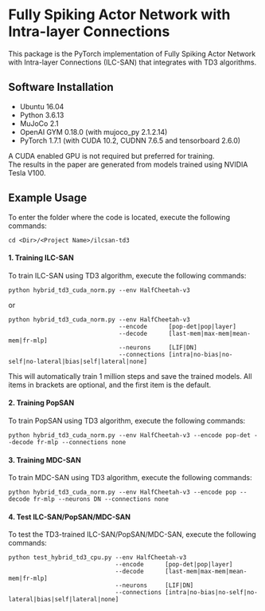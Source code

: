 # Fully Spiking Actor Network with Intra-layer Connections

This package is the PyTorch implementation of Fully Spiking Actor Network with Intra-layer
Connections (ILC-SAN) that integrates with TD3 algorithms.

## Software Installation ##

* Ubuntu 16.04
* Python 3.6.13
* MuJoCo 2.1
* OpenAI GYM 0.18.0 (with mujoco_py 2.1.2.14)
* PyTorch 1.7.1 (with CUDA 10.2, CUDNN 7.6.5 and tensorboard 2.6.0)

A CUDA enabled GPU is not required but preferred for training.  
The results in the paper are generated from models trained using NVIDIA Tesla V100.

## Example Usage ##
To enter the folder where the code is located, execute the following commands:
```
cd <Dir>/<Project Name>/ilcsan-td3
```

#### 1. Training ILC-SAN ####

To train ILC-SAN using TD3 algorithm, execute the following commands:

```
python hybrid_td3_cuda_norm.py --env HalfCheetah-v3
```

or

```
python hybrid_td3_cuda_norm.py --env HalfCheetah-v3 
							   --encode      [pop-det|pop|layer]
                               --decode      [last-mem|max-mem|mean-mem|fr-mlp]
							   --neurons     [LIF|DN]
                               --connections [intra|no-bias|no-self|no-lateral|bias|self|lateral|none]
```

This will automatically train 1 million steps and save the trained models. All items in brackets are optional, and the first item is the default.

#### 2. Training PopSAN ####

To train PopSAN using TD3 algorithm, execute the following commands:

```
python hybrid_td3_cuda_norm.py --env HalfCheetah-v3 --encode pop-det --decode fr-mlp --connections none
```

#### 3. Training MDC-SAN ####

To train MDC-SAN using TD3 algorithm, execute the following commands:

```
python hybrid_td3_cuda_norm.py --env HalfCheetah-v3 --encode pop --decode fr-mlp --neurons DN --connections none
```

#### 4. Test ILC-SAN/PopSAN/MDC-SAN ####

To test the TD3-trained ILC-SAN/PopSAN/MDC-SAN, execute the following commands:

```
python test_hybrid_td3_cpu.py --env HalfCheetah-v3 
							  --encode      [pop-det|pop|layer]
                              --decode      [last-mem|max-mem|mean-mem|fr-mlp]
							  --neurons     [LIF|DN]
                              --connections [intra|no-bias|no-self|no-lateral|bias|self|lateral|none]
```